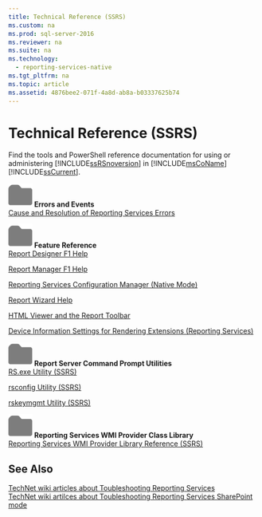 ```yaml
---
title: Technical Reference (SSRS)
ms.custom: na
ms.prod: sql-server-2016
ms.reviewer: na
ms.suite: na
ms.technology: 
  - reporting-services-native
ms.tgt_pltfrm: na
ms.topic: article
ms.assetid: 4876bee2-071f-4a8d-ab8a-b03337625b74
---
```

# Technical Reference (SSRS)
  Find the tools and PowerShell reference documentation for using or administering [!INCLUDE[ssRSnoversion](../../Token/Other/ssRSnoversion_md.md)] in [!INCLUDE[msCoName](../../Token/Other/msCoName_md.md)] [!INCLUDE[ssCurrent](../../Token/Other/ssCurrent_md.md)].  
  
 ![Small File Folder Icon](../../Images/Image/ImageNotContaina/filefolder_small.png "filefolder_small") **Errors and Events**  
 [Cause and Resolution of Reporting Services Errors](../../Topics/TopicNameNotContainA/Cause-and-Resolution-of-Reporting-Services-Errors.md)  
  
 ![Small File Folder Icon](../../Images/Image/ImageNotContaina/filefolder_small.png "filefolder_small") **Feature Reference**  
 [Report Designer F1 Help](../../Topics/TopicNameNotContainA/Report-Designer-F1-Help.md)  
  
 [Report Manager F1 Help](../../Topics/TopicNameNotContainA/Report-Manager-F1-Help.md)  
  
 [Reporting Services Configuration Manager &#40;Native Mode&#41;](../../Topics/TopicNameNotContainA/Reporting-Services-Configuration-Manager--Native-Mode-.md)  
  
 [Report Wizard Help](../../Topics/TopicNameNotContainA/Report-Wizard-Help.md)  
  
 [HTML Viewer and the Report Toolbar](../../Topics/TopicNameNotContainA/HTML-Viewer-and-the-Report-Toolbar.md)  
  
 [Device Information Settings for Rendering Extensions &#40;Reporting Services&#41;](../../Topics/TopicNameNotContainA/Device-Information-Settings-for-Rendering-Extensions--Reporting-Services-.md)  
  
 ![Small File Folder Icon](../../Images/Image/ImageNotContaina/filefolder_small.png "filefolder_small") **Report Server Command Prompt Utilities**  
 [RS.exe Utility &#40;SSRS&#41;](../../Topics/TopicNameNotContainA/RS.exe-Utility--SSRS-.md)  
  
 [rsconfig Utility &#40;SSRS&#41;](../../Topics/TopicNameNotContainA/rsconfig-Utility--SSRS-.md)  
  
 [rskeymgmt Utility &#40;SSRS&#41;](../../Topics/TopicNameNotContainA/rskeymgmt-Utility--SSRS-.md)  
  
 ![Small File Folder Icon](../../Images/Image/ImageNotContaina/filefolder_small.png "filefolder_small") **Reporting Services WMI Provider Class Library**  
 [Reporting Services WMI Provider Library Reference &#40;SSRS&#41;](../../Topics/TopicNameNotContainA/Reporting-Services-WMI-Provider-Library-Reference--SSRS-.md)  
  
## See Also  
 [TechNet wiki articles about Toubleshooting Reporting Services](http://go.microsoft.com/fwlink/?LinkID=209153)   
 [TechNet wiki artilces about Toubleshooting Reporting Services SharePoint mode](http://go.microsoft.com/fwlink/?LinkID=209158)  
  
  